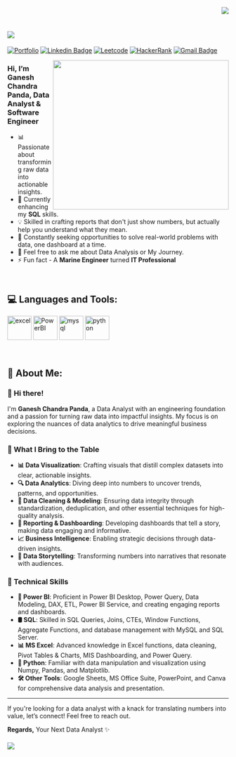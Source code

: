 <!-- GitHub Profile Visitors Counter -->
<p align="right">
    <!-- Profile Visitors Badge -->
    <img src="https://komarev.com/ghpvc/?username=ganesh-chandra-panda&label=Profile+Visitors‎&style=for-the-badge&abbreviated=true&color=blueviolet">
</p>

<!-- Profile Header with Typing Animation -->
<h1>
    <!-- Typing Animation for Profile Greeting -->
    <img src="https://readme-typing-svg.herokuapp.com/?font=Righteous&size=30&width=500&height=60&duration=5000&lines=नमस्ते+(Namaste)+🙏🏽;+I'm+Ganesh+Chandra+Panda+👋🏽;Nice+to+meet+you!+🤝🏽" />
</h1>

<!-- Social Media Buttons (Links Removed as Per Request) -->
[![Portfolio](https://img.shields.io/badge/Portfolio-255E63?style=for-the-badge&logo=About.me&logoColor=white)](#) 
[![Linkedin Badge](https://img.shields.io/badge/LinkedIn-0077B5?style=for-the-badge&logo=linkedin&logoColor=white)](#) 
[![Leetcode](https://img.shields.io/badge/-LeetCode-FFA116?style=for-the-badge&logo=LeetCode&logoColor=black)](#) 
[![HackerRank](https://img.shields.io/badge/-Hackerrank-00883A?style=for-the-badge&logo=HackerRank&logoColor=white)](#) 
[![Gmail Badge](https://img.shields.io/badge/Gmail-D14836?style=for-the-badge&logo=gmail&logoColor=white)](#)

<!-- Right-Aligned Animated Image -->
<img align="right" src="https://github.com/Pravesh-Agarwal/Pravesh-Agarwal/blob/main/assets/data-science-giphy.gif" width="400" height="340">

<!-- Brief Introduction Section -->
<h3>
Hi, I’m Ganesh Chandra Panda, Data Analyst & Software Engineer
</h3>

<!-- Key Points About the Profile -->
- 📊 Passionate about transforming raw data into actionable insights.
- 🌱 Currently enhancing my **SQL** skills.
- 💡 Skilled in crafting reports that don't just show numbers, but actually help you understand what they mean.
- 🚀 Constantly seeking opportunities to solve real-world problems with data, one dashboard at a time.
- 💬 Feel free to ask me about Data Analysis or My Journey.
- ⚡ Fun fact - A **Marine Engineer** turned **IT Professional**

<br>

<!-- Tools and Technologies Section -->
## 💻 Languages and Tools:

<p>
    <a>
        <!-- Excel Icon -->
        <img src="https://img.icons8.com/?size=100&id=117561&format=png&color=000000" alt="excel" width="55" height="55"/>
    </a>  
    <a>
        <!-- Power BI Icon -->
        <img src="https://img.icons8.com/?size=100&id=qYfwpsRXEcpc&format=png&color=000000" alt="PowerBI" width="55" height="55"/>
    </a> 
    <a>
        <!-- MySQL Icon -->
        <img src="https://img.icons8.com/?size=100&id=hYoELNwniGhi&format=png&color=000000" alt="mysql" width="55" height="55"/>
    </a>
    <a>
        <!-- Python Icon -->
        <img src="https://img.icons8.com/?size=100&id=13441&format=png&color=000000" alt="python" width="55" height="55"/>
    </a>  
</p>

<br>

<!-- About Me Section -->
## 👦 About Me:
### 👋 Hi there!

I'm **Ganesh Chandra Panda**, a Data Analyst with an engineering foundation and a passion for turning raw data into impactful insights. My focus is on exploring the nuances of data analytics to drive meaningful business decisions.

### 🌟 What I Bring to the Table

- **📊 Data Visualization**: Crafting visuals that distill complex datasets into clear, actionable insights.
- **🔍 Data Analytics**: Diving deep into numbers to uncover trends, patterns, and opportunities.
- **🧼 Data Cleaning & Modeling**: Ensuring data integrity through standardization, deduplication, and other essential techniques for high-quality analysis.
- **📝 Reporting & Dashboarding**: Developing dashboards that tell a story, making data engaging and informative.
- **📈 Business Intelligence**: Enabling strategic decisions through data-driven insights.
- **📖 Data Storytelling**: Transforming numbers into narratives that resonate with audiences.

### 📍 Technical Skills

- **📐 Power BI**: Proficient in Power BI Desktop, Power Query, Data Modeling, DAX, ETL, Power BI Service, and creating engaging reports and dashboards.
- **🛢️ SQL**: Skilled in SQL Queries, Joins, CTEs, Window Functions, Aggregate Functions, and database management with MySQL and SQL Server.
- **📊 MS Excel**: Advanced knowledge in Excel functions, data cleaning, Pivot Tables & Charts, MIS Dashboarding, and Power Query.
- **🐍 Python**: Familiar with data manipulation and visualization using Numpy, Pandas, and Matplotlib.
- **🛠️ Other Tools**: Google Sheets, MS Office Suite, PowerPoint, and Canva for comprehensive data analysis and presentation.

---

<!-- Closing Section -->
If you're looking for a data analyst with a knack for translating numbers into value, let’s connect! Feel free to reach out.

**Regards,**
Your Next Data Analyst ✨

<!-- Typing Animation for Closing -->
<h5>
    <img src="https://readme-typing-svg.herokuapp.com/?font=Righteous&size=25&v=true&height=60&duration=5500&lines=Thanks+For+Stopping+By!+✌🏽;+Have+a+Nice+Day!+✨;" />
</h5>
